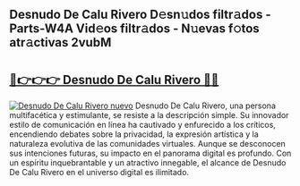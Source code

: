 ## Desnudo De Calu Rivero D𝚎sn𝚞dos filtr𝚊dos - Parts-W4A Vid𝚎os filtr𝚊dos - N𝚞evas f𝚘tos atr𝚊ctivas 2vubM

# <h2><a href="http://mb4ztw.tromn.icu/?c=Desnudo+De+Calu+Rivero">🔗👉👉👉 Desnudo De Calu Rivero 🔗🔗</a></h2>

[![Desnudo De Calu Rivero nuevo](https://i.imgur.com/pEAQMta.gif)](http://mb4ztw.tromn.icu/?c=Desnudo+De+Calu+Rivero)
Desnudo De Calu Rivero, una persona multifacética y estimulante, se resiste a la descripción simple. Su innovador estilo de comunicación en línea ha cautivado y enfurecido a los críticos, encendiendo debates sobre la privacidad, la expresión artística y la naturaleza evolutiva de las comunidades virtuales. Aunque se desconocen sus intenciones futuras, su impacto en el panorama digital es profundo. Con un espíritu inquebrantable y un atractivo innegable, el alcance de Desnudo De Calu Rivero en el universo digital es ilimitado.

